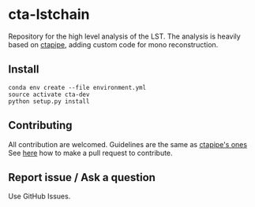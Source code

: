 # cta-lstchain

Repository for the high level analysis of the LST.
The analysis is heavily based on [ctapipe](https://github.com/cta-observatory/ctapipe), adding custom code for mono reconstruction.


## Install

```
conda env create --file environment.yml
source activate cta-dev
python setup.py install
```


## Contributing

All contribution are welcomed.
Guidelines are the same as [ctapipe's ones](https://cta-observatory.github.io/ctapipe/development/index.html)
See [here](https://cta-observatory.github.io/ctapipe/development/pullrequests.html) how to make a pull request to contribute.


## Report issue / Ask a question

Use GitHub Issues.


